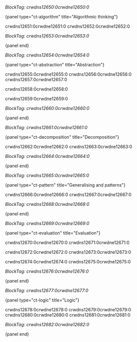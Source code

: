 *BlockTag: crwdns12650:0crwdne12650:0*

{panel type="ct-algorithm" title="Algorithmic thinking"}

crwdns12651:0crwdne12651:0 crwdns12652:0crwdne12652:0

*BlockTag: crwdns12653:0crwdne12653:0*

{panel end}

*BlockTag: crwdns12654:0crwdne12654:0*

{panel type="ct-abstraction" title="Abstraction"}

crwdns12655:0crwdne12655:0 crwdns12656:0crwdne12656:0 crwdns12657:0crwdne12657:0

crwdns12658:0crwdne12658:0

crwdns12659:0crwdne12659:0

*BlockTag: crwdns12660:0crwdne12660:0*

{panel end}

*BlockTag: crwdns12661:0crwdne12661:0*

{panel type="ct-decomposition" title="Decomposition"}

crwdns12662:0crwdne12662:0 crwdns12663:0crwdne12663:0

*BlockTag: crwdns12664:0crwdne12664:0*

{panel end}

*BlockTag: crwdns12665:0crwdne12665:0*

{panel type="ct-pattern" title="Generalising and patterns"}

crwdns12666:0crwdne12666:0 crwdns12667:0crwdne12667:0

*BlockTag: crwdns12668:0crwdne12668:0*

{panel end}

*BlockTag: crwdns12669:0crwdne12669:0*

{panel type="ct-evaluation" title="Evaluation"}

crwdns12670:0crwdne12670:0 crwdns12671:0crwdne12671:0

crwdns12672:0crwdne12672:0 crwdns12673:0crwdne12673:0

crwdns12674:0crwdne12674:0 crwdns12675:0crwdne12675:0

*BlockTag: crwdns12676:0crwdne12676:0*

{panel end}

*BlockTag: crwdns12677:0crwdne12677:0*

{panel type="ct-logic" title="Logic"}

crwdns12678:0crwdne12678:0 crwdns12679:0crwdne12679:0 crwdns12680:0crwdne12680:0 crwdns12681:0crwdne12681:0

*BlockTag: crwdns12682:0crwdne12682:0*

{panel end}
